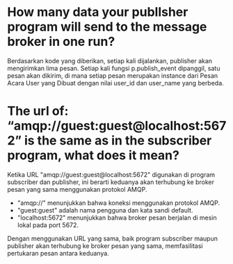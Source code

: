 # How many data your publlsher program will send to the message broker in one run? 
Berdasarkan kode yang diberikan, setiap kali dijalankan, publisher akan mengirimkan lima pesan. Setiap kali fungsi p.publish_event dipanggil, satu pesan akan dikirim, di mana setiap pesan merupakan instance dari Pesan Acara User yang Dibuat dengan nilai user_id dan user_name yang berbeda.

# The url of: “amqp://guest:guest@localhost:5672” is the same as in the subscriber program, what does it mean?
Ketika URL "amqp://guest:guest@localhost:5672" digunakan di program subscriber dan publisher, ini berarti keduanya akan terhubung ke broker pesan yang sama menggunakan protokol AMQP. 
- "amqp://" menunjukkan bahwa koneksi menggunakan protokol AMQP.
- "guest:guest" adalah nama pengguna dan kata sandi default.
- "localhost:5672" menunjukkan bahwa broker pesan berjalan di mesin lokal pada port 5672.

Dengan menggunakan URL yang sama, baik program subscriber maupun publisher akan terhubung ke broker pesan yang sama, memfasilitasi pertukaran pesan antara keduanya. 